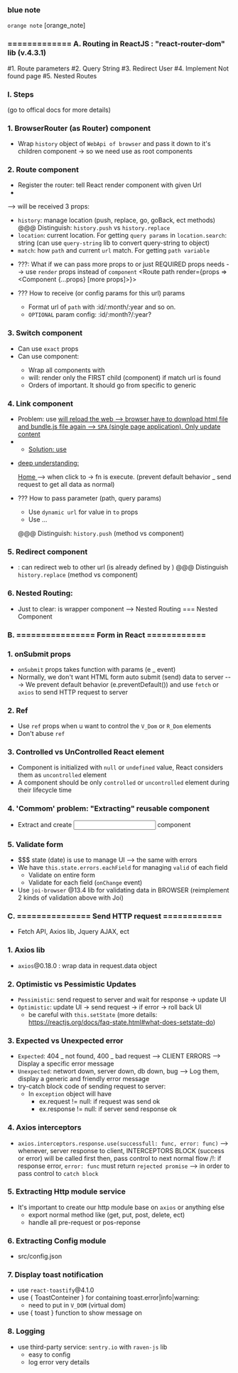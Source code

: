 ### blue note
`orange note`
[orange_note]

###  ============= A. Routing in ReactJS : "react-router-dom" lib (v.4.3.1)
#1. Route parameters
#2. Query String
#3. Redirect User
#4. Implement Not found page
#5. Nested Routes
### I. Steps
(go to offical docs for more details)
### 1. BrowserRouter (as Router) component
- Wrap `history` object of `WebApi of browser` and pass it down to it's children component
-> so we need use <BrowserRouer> as root components
### 2. Route component
- Register the router: tell React render component with given Url
- <Route path='url' component={[ComponentX]}>
--> <ComponentX> will be received 3 props: 
  + `history`: manage location (push, replace, go, goBack, ect methods)
    @@@ Distinguish: `history.push` vs `history.replace` 
  + `location`: current location. For getting `query params` in `location.search`: string
    (can use `query-string` lib to convert query-string to object)
  + `match`: how `path` and current `url` match. For getting `path variable`
- ???: What if we can pass more props to <ComponentX> or just REQUIRED props <ComponentX> needs
--> use `render` props instead of `component` <Route path render={props => <Component {...props} [more props]>}>

- ??? How to receive (or config params for this url) params
  + Format url of `path` with :id/:month/:year and so on.
  + `OPTIONAL` param config: :id/:month?/:year?
### 3. Switch component
- Can use `exact` props
- Can use <Switch> component: 
  + Wrap all <Route> components with <Switch>
  + <Switch> will: render only the FIRST child (component) if match url is found
  + Orders of <Route> important. It should go from specific to generic
### 4. Link component
* Problem: use <a href='...'> will reload the web --> browser have to download html file and bundle.js file again
--> `SPA` (single page application). Only update content
* * Solution: use <Link to='url'>
- deep understanding: 
  <Link to='url' replace=false>
    <a onClick=fn() href='url'> Home </a>
  </Link>
  --> when click to <a> -> fn is execute. (prevent default behavior _ send request to get all data as normal)
- ??? How to pass parameter (path, query params)
  + Use `dynamic url` for value in `to` props
  + Use ...

  @@@ Distinguish: `history.push` (method vs component)

### 5. Redirect component
- <Redirect>: can redirect web to other url (is already defined by <Route>)
@@@ Distinguish `history.replace` (method vs component)

### 6. Nested Routing: 
- Just to clear: <Route> is wrapper component
--> Nested Routing === Nested Component


### B. ================ Form in React ============
### 1. onSubmit props
  -  `onSubmit` props takes function with params (e _ event)
  - Normally, we don't want HTML form auto submit (send) data to server
  ---> We prevent default behavior (e.preventDefault()) and use `fetch` or `axios` to send HTTP request to server
### 2. Ref
  - Use `ref` props when u want to control the `V_Dom` or `R_Dom` elements
  - Don't abuse `ref`
### 3. Controlled vs UnControlled React element
  - Component is initialized with `null` or `undefined` value, React considers them as `uncontrolled` element
  - A component should be only `controlled` or `uncontrolled` element during their lifecycle time
### 4. 'Commom' problem: "Extracting" reusable component
  - Extract and create <Input> component
### 5. Validate form
  - $$$ state (date) is use to manage UI --> the same with errors
  - We have `this.state.errors.eachField` for managing `valid` of each field
    + Validate on entire form
    + Validate for each field (`onChange` event)
  - Use `joi-browser` @13.4 lib for validating data in BROWSER
    (reimplement 2 kinds of validation above with Joi)
  
### C. =============== Send HTTP request ============
- Fetch API, Axios lib, Jquery AJAX, ect
### 1. Axios lib
  - `axios`@0.18.0 : wrap data in request.data object
### 2. Optimistic vs Pessimistic Updates
  - `Pessimistic`: send request to server and wait for response -> update UI
  - `Optimistic`: update UI -> send request -> if error -> roll back UI
    + be careful with `this.setState` (more details: https://reactjs.org/docs/faq-state.html#what-does-setstate-do)
### 3. Expected vs Unexpected error
  - `Expected`: 404 _ not found, 400 _ bad request --> CLIENT ERRORS
    --> Display a specific error message
  - `Unexpected`: networt down, server down, db down, bug
    --> Log them, display a generic and friendly error message
  - try-catch block code of sending request to server: 
    + In `exception` object will have
      + ex.request != null: if request was send ok
      + ex.response != null: if server send response ok
### 4. Axios interceptors
  - `axios.interceptors.response.use(successfull: func, error: func)`
  --> whenever, server response to client, INTERCEPTORS BLOCK (success or error) will be called first 
      then, pass control to next normal flow
      /!\: if response error, `error: func` must return `rejected promise` 
          --> in order to pass control to `catch block`
### 5. Extracting Http module service
  - It's important to create our http module base on `axios` or anything else
    + export normal method like (get, put, post, delete, ect)
    + handle all pre-request or pos-reponse
### 6. Extracting Config module
  - src/config.json
### 7. Display toast notification
  - use `react-toastify`@4.1.0
  - use { ToastConteiner } for containing toast.error|info|warning:
    + need to put <ToastContainer /> in `V_DOM` (virtual dom)
  - use { toast } function to show message on <ToastContainer />
### 8. Logging
  - use third-party service: `sentry.io` with `raven-js` lib
    + easy to config
    + log error very details



